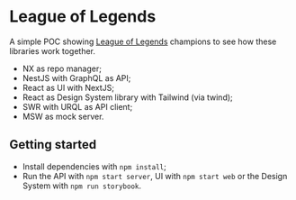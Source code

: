 # League of Legends

A simple POC showing [League of Legends](https://developer.riotgames.com/docs/lol) champions to see how these libraries work together.

- NX as repo manager;
- NestJS with GraphQL as API;
- React as UI with NextJS;
- React as Design System library with Tailwind (via twind);
- SWR with URQL as API client;
- MSW as mock server.

## Getting started

- Install dependencies with `npm install`;
- Run the API with `npm start server`, UI with `npm start web` or the Design System with `npm run storybook`.
